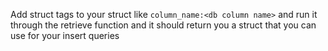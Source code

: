 Add struct tags to your struct like `column_name:<db column name>` and run it through the retrieve function and it should return you a struct that you can use for your insert queries
